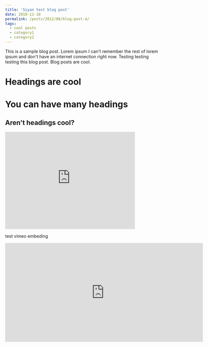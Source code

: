 ```yaml
---
title: 'Siyan test blog post'
date: 2018-11-10
permalink: /posts/2012/08/blog-post-4/
tags:
  - cool posts
  - category1
  - category2
---
```


This is a sample blog post. Lorem ipsum I can't remember the rest of lorem ipsum and don't have an internet connection right now. Testing testing testing this blog post. Blog posts are cool.

Headings are cool
======

You can have many headings
======

Aren't headings cool?
------

<iframe width="420" height="315" src="https://www.youtube.com/embed/dnUsZXk2cK0" frameborder="0" allowfullscreen> </iframe>

test vimeo embeding
<iframe src="https://player.vimeo.com/video/300081916" width="640" height="320" frameborder="0" webkitallowfullscreen mozallowfullscreen allowfullscreen></iframe>

